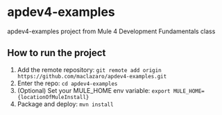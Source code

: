 # apdev4-examples
apdev4-examples project from Mule 4 Development Fundamentals class
## How to run the project
1. Add the remote repository: `git remote add origin https://github.com/maclazaro/apdev4-examples.git`
2. Enter the repo: `cd apdev4-examples`
3. (Optional) Set your MULE_HOME env variable: `export MULE_HOME={locationOfMuleInstall}`
4. Package and deploy: `mvn install`